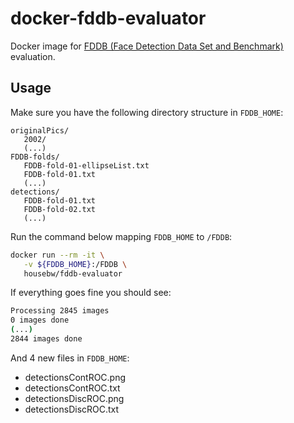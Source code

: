 # docker-fddb-evaluator

Docker image for [FDDB (Face Detection Data Set and Benchmark)](http://vis-www.cs.umass.edu/fddb/results.html) evaluation.

## Usage

Make sure you have the following directory structure in `FDDB_HOME`:

```
originalPics/
   2002/
   (...)
FDDB-folds/
   FDDB-fold-01-ellipseList.txt
   FDDB-fold-01.txt
   (...)
detections/
   FDDB-fold-01.txt
   FDDB-fold-02.txt
   (...)
```

Run the command below mapping `FDDB_HOME` to `/FDDB`:

```bash
docker run --rm -it \
   -v ${FDDB_HOME}:/FDDB \
   housebw/fddb-evaluator
```

If everything goes fine you should see:

```bash
Processing 2845 images
0 images done
(...)
2844 images done
```

And 4 new files in `FDDB_HOME`:

* detectionsContROC.png
* detectionsContROC.txt
* detectionsDiscROC.png
* detectionsDiscROC.txt
